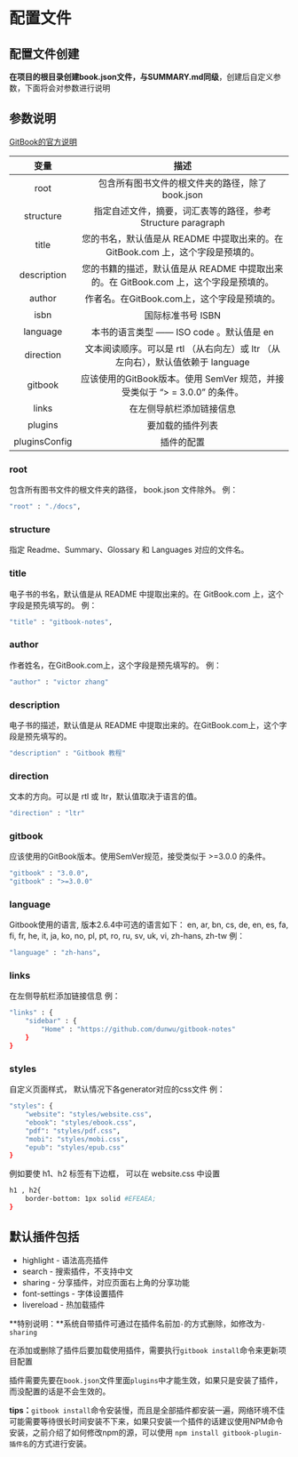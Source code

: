 # 配置文件

## 配置文件创建

**在项目的根目录创建book.json文件，与SUMMARY.md同级**，创建后自定义参数，下面将会对参数进行说明

## 参数说明

[GitBook的官方说明](https://github.com/GitbookIO/gitbook/blob/master/docs/config.md)

| 变量 | 描述 |
| :---: | :---: |
| root | 包含所有图书文件的根文件夹的路径，除了 book.json |
| structure | 指定自述文件，摘要，词汇表等的路径，参考 Structure paragraph |
| title | 您的书名，默认值是从 README 中提取出来的。在 GitBook.com 上，这个字段是预填的。 |
| description | 您的书籍的描述，默认值是从 README 中提取出来的。在 GitBook.com 上，这个字段是预填的。 |
| author | 作者名。在GitBook.com上，这个字段是预填的。 |
| isbn | 国际标准书号 ISBN |
| language | 本书的语言类型 —— ISO code 。默认值是 en |
| direction | 文本阅读顺序。可以是 rtl （从右向左）或 ltr （从左向右），默认值依赖于 language |
| gitbook | 应该使用的GitBook版本。使用 SemVer 规范，并接受类似于 “&gt; = 3.0.0” 的条件。 |
| links | 在左侧导航栏添加链接信息 |
| plugins | 要加载的插件列表 |
| pluginsConfig | 插件的配置 |

### root

包含所有图书文件的根文件夹的路径， book.json 文件除外。 例：

```bash
"root" : "./docs",
```

### structure

指定 Readme、Summary、Glossary 和 Languages 对应的文件名。

### title

电子书的书名，默认值是从 README 中提取出来的。在 GitBook.com 上，这个字段是预先填写的。 例：

```bash
"title" : "gitbook-notes",
```

### author

作者姓名，在GitBook.com上，这个字段是预先填写的。 例：

```bash
"author" : "victor zhang"
```

### description

电子书的描述，默认值是从 README 中提取出来的。在GitBook.com上，这个字段是预先填写的。

```bash
"description" : "Gitbook 教程"
```

### direction

文本的方向。可以是 rtl 或 ltr，默认值取决于语言的值。

```bash
"direction" : "ltr"
```

### gitbook

应该使用的GitBook版本。使用SemVer规范，接受类似于 &gt;=3.0.0 的条件。

```bash
"gitbook" : "3.0.0",
"gitbook" : ">=3.0.0"
```

### language

Gitbook使用的语言, 版本2.6.4中可选的语言如下： en, ar, bn, cs, de, en, es, fa, fi, fr, he, it, ja, ko, no, pl, pt, ro, ru, sv, uk, vi, zh-hans, zh-tw 例：

```bash
"language" : "zh-hans",
```

### links

在左侧导航栏添加链接信息 例：

```bash
"links" : {
    "sidebar" : {
        "Home" : "https://github.com/dunwu/gitbook-notes"
    }
}
```

### styles

自定义页面样式， 默认情况下各generator对应的css文件 例：

```bash
"styles": {
    "website": "styles/website.css",
    "ebook": "styles/ebook.css",
    "pdf": "styles/pdf.css",
    "mobi": "styles/mobi.css",
    "epub": "styles/epub.css"
}
```

例如要使 h1、h2 标签有下边框， 可以在 website.css 中设置

```bash
h1 , h2{
    border-bottom: 1px solid #EFEAEA;
}
```

## 默认插件包括

* highlight - 语法高亮插件
* search - 搜索插件，不支持中文
* sharing - 分享插件，对应页面右上角的分享功能
* font-settings - 字体设置插件
* livereload - 热加载插件

**特别说明：**系统自带插件可通过在插件名前加`-`的方式删除，如修改为`-sharing`

在添加或删除了插件后要加载使用插件，需要执行`gitbook install`命令来更新项目配置

插件需要先要在`book.json`文件里面`plugins`中才能生效，如果只是安装了插件，而没配置的话是不会生效的。

**tips：**`gitbook install`命令安装慢，而且是全部插件都安装一遍，网络环境不佳可能需要等待很长时间安装不下来，如果只安装一个插件的话建议使用NPM命令安装，之前介绍了如何修改npm的源，可以使用 `npm install gitbook-plugin-插件名`的方式进行安装。


